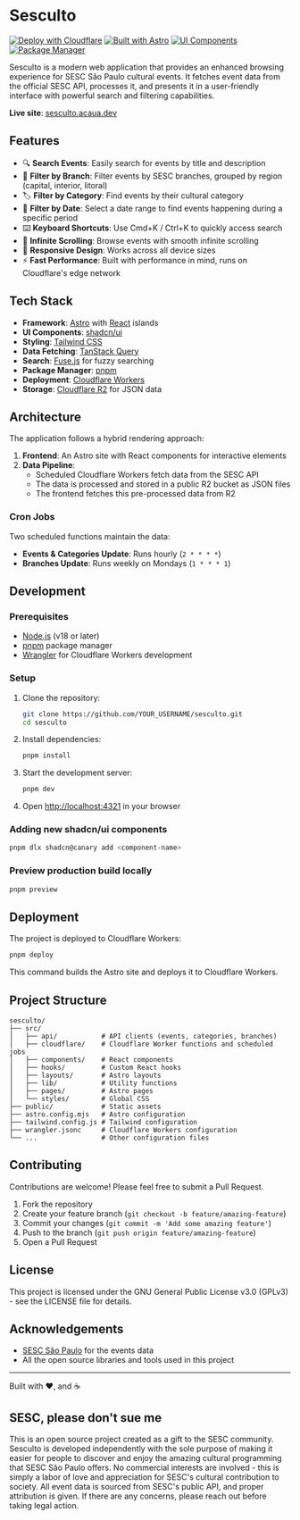 # Sesculto

[![Deploy with Cloudflare](https://img.shields.io/badge/Cloudflare-Deploy-F38020?logo=cloudflare)](https://developers.cloudflare.com/workers/)
[![Built with Astro](https://img.shields.io/badge/Astro-Built-FF5D01?logo=astro)](https://astro.build)
[![UI Components](https://img.shields.io/badge/UI-shadcn/ui-000000)](https://ui.shadcn.com/)
[![Package Manager](https://img.shields.io/badge/PNPM-Package_Manager-F69220?logo=pnpm)](https://pnpm.io/)

Sesculto is a modern web application that provides an enhanced browsing experience for SESC São Paulo cultural events. It fetches event data from the official SESC API, processes it, and presents it in a user-friendly interface with powerful search and filtering capabilities.

**Live site**: [sesculto.acaua.dev](https://sesculto.acaua.dev)

## Features

- 🔍 **Search Events**: Easily search for events by title and description
- 🏢 **Filter by Branch**: Filter events by SESC branches, grouped by region (capital, interior, litoral)
- 🏷️ **Filter by Category**: Find events by their cultural category
- 📅 **Filter by Date**: Select a date range to find events happening during a specific period
- ⌨️ **Keyboard Shortcuts**: Use Cmd+K / Ctrl+K to quickly access search
- 🔄 **Infinite Scrolling**: Browse events with smooth infinite scrolling
- 📱 **Responsive Design**: Works across all device sizes
- ⚡ **Fast Performance**: Built with performance in mind, runs on Cloudflare's edge network

## Tech Stack

- **Framework**: [Astro](https://astro.build) with [React](https://react.dev/) islands
- **UI Components**: [shadcn/ui](https://ui.shadcn.com/)
- **Styling**: [Tailwind CSS](https://tailwindcss.com/)
- **Data Fetching**: [TanStack Query](https://tanstack.com/query)
- **Search**: [Fuse.js](https://fusejs.io/) for fuzzy searching
- **Package Manager**: [pnpm](https://pnpm.io/)
- **Deployment**: [Cloudflare Workers](https://workers.cloudflare.com/)
- **Storage**: [Cloudflare R2](https://developers.cloudflare.com/r2/) for JSON data

## Architecture

The application follows a hybrid rendering approach:

1. **Frontend**: An Astro site with React components for interactive elements
2. **Data Pipeline**:
   - Scheduled Cloudflare Workers fetch data from the SESC API
   - The data is processed and stored in a public R2 bucket as JSON files
   - The frontend fetches this pre-processed data from R2

### Cron Jobs

Two scheduled functions maintain the data:

- **Events & Categories Update**: Runs hourly (`2 * * * *`)
- **Branches Update**: Runs weekly on Mondays (`1 * * * 1`)

## Development

### Prerequisites

- [Node.js](https://nodejs.org/) (v18 or later)
- [pnpm](https://pnpm.io/) package manager
- [Wrangler](https://developers.cloudflare.com/workers/wrangler/) for Cloudflare Workers development

### Setup

1. Clone the repository:

   ```bash
   git clone https://github.com/YOUR_USERNAME/sesculto.git
   cd sesculto
   ```

2. Install dependencies:

   ```bash
   pnpm install
   ```

3. Start the development server:

   ```bash
   pnpm dev
   ```

4. Open [http://localhost:4321](http://localhost:4321) in your browser

### Adding new shadcn/ui components

```bash
pnpm dlx shadcn@canary add <component-name>
```

### Preview production build locally

```bash
pnpm preview
```

## Deployment

The project is deployed to Cloudflare Workers:

```bash
pnpm deploy
```

This command builds the Astro site and deploys it to Cloudflare Workers.

## Project Structure

```
sesculto/
├── src/
│   ├── api/           # API clients (events, categories, branches)
│   ├── cloudflare/    # Cloudflare Worker functions and scheduled jobs
│   ├── components/    # React components
│   ├── hooks/         # Custom React hooks
│   ├── layouts/       # Astro layouts
│   ├── lib/           # Utility functions
│   ├── pages/         # Astro pages
│   └── styles/        # Global CSS
├── public/            # Static assets
├── astro.config.mjs   # Astro configuration
├── tailwind.config.js # Tailwind configuration
├── wrangler.jsonc     # Cloudflare Workers configuration
└── ...                # Other configuration files
```

## Contributing

Contributions are welcome! Please feel free to submit a Pull Request.

1. Fork the repository
2. Create your feature branch (`git checkout -b feature/amazing-feature`)
3. Commit your changes (`git commit -m 'Add some amazing feature'`)
4. Push to the branch (`git push origin feature/amazing-feature`)
5. Open a Pull Request

## License

This project is licensed under the GNU General Public License v3.0 (GPLv3) - see the LICENSE file for details.

## Acknowledgements

- [SESC São Paulo](https://www.sescsp.org.br/) for the events data
- All the open source libraries and tools used in this project

---

Built with ❤️, and ☕

## SESC, please don't sue me

This is an open source project created as a gift to the SESC community. Sesculto is developed independently with the sole purpose of making it easier for people to discover and enjoy the amazing cultural programming that SESC São Paulo offers. No commercial interests are involved - this is simply a labor of love and appreciation for SESC's cultural contribution to society. All event data is sourced from SESC's public API, and proper attribution is given. If there are any concerns, please reach out before taking legal action.
